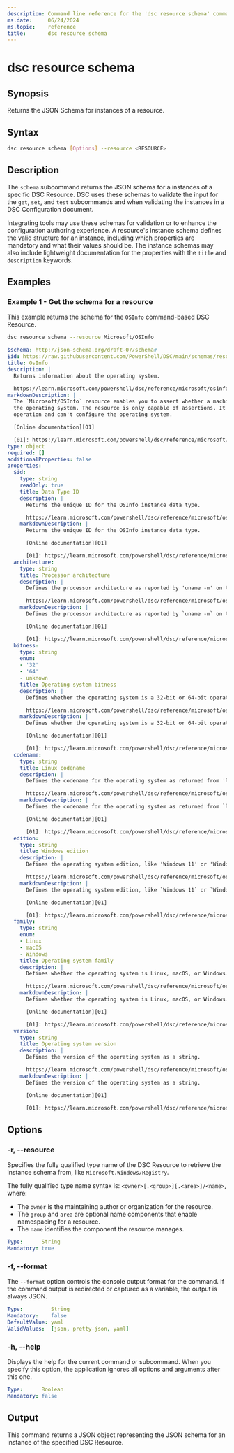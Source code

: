 ```yaml
---
description: Command line reference for the 'dsc resource schema' command
ms.date:     06/24/2024
ms.topic:    reference
title:       dsc resource schema
---
```


# dsc resource schema

## Synopsis

Returns the JSON Schema for instances of a resource.

## Syntax

```sh
dsc resource schema [Options] --resource <RESOURCE>
```

## Description

The `schema` subcommand returns the JSON schema for a instances of a specific DSC Resource. DSC
uses these schemas to validate the input for the `get`, `set`, and `test` subcommands and when
validating the instances in a DSC Configuration document.

Integrating tools may use these schemas for validation or to enhance the configuration authoring
experience. A resource's instance schema defines the valid structure for an instance, including
which properties are mandatory and what their values should be. The instance schemas may also
include lightweight documentation for the properties with the `title` and `description` keywords.

## Examples

### Example 1 - Get the schema for a resource

This example returns the schema for the `OSInfo` command-based DSC Resource.

```sh
dsc resource schema --resource Microsoft/OSInfo
```

```yaml
$schema: http://json-schema.org/draft-07/schema#
$id: https://raw.githubusercontent.com/PowerShell/DSC/main/schemas/resources/Microsoft/OSInfo/v0.1.0/schema.json
title: OsInfo
description: |
  Returns information about the operating system.

  https://learn.microsoft.com/powershell/dsc/reference/microsoft/osinfo/resource
markdownDescription: |
  The `Microsoft/OSInfo` resource enables you to assert whether a machine meets criteria related to
  the operating system. The resource is only capable of assertions. It doesn't implement the set
  operation and can't configure the operating system.

  [Online documentation][01]

  [01]: https://learn.microsoft.com/powershell/dsc/reference/microsoft/osinfo/resource
type: object
required: []
additionalProperties: false
properties:
  $id:
    type: string
    readOnly: true
    title: Data Type ID
    description: |
      Returns the unique ID for the OSInfo instance data type.

      https://learn.microsoft.com/powershell/dsc/reference/microsoft/osinfo/resource#id
    markdownDescription: |
      Returns the unique ID for the OSInfo instance data type.

      [Online documentation][01]

      [01]: https://learn.microsoft.com/powershell/dsc/reference/microsoft/osinfo/resource#id
  architecture:
    type: string
    title: Processor architecture
    description: |
      Defines the processor architecture as reported by 'uname -m' on the operating system.

      https://learn.microsoft.com/powershell/dsc/reference/microsoft/osinfo/resource#architecture
    markdownDescription: |
      Defines the processor architecture as reported by `uname -m` on the operating system.

      [Online documentation][01]

      [01]: https://learn.microsoft.com/powershell/dsc/reference/microsoft/osinfo/resource#architecture
  bitness:
    type: string
    enum:
    - '32'
    - '64'
    - unknown
    title: Operating system bitness
    description: |
      Defines whether the operating system is a 32-bit or 64-bit operating system.

      https://learn.microsoft.com/powershell/dsc/reference/microsoft/osinfo/resource#bitness
    markdownDescription: |
      Defines whether the operating system is a 32-bit or 64-bit operating system.

      [Online documentation][01]

      [01]: https://learn.microsoft.com/powershell/dsc/reference/microsoft/osinfo/resource#bitness
  codename:
    type: string
    title: Linux codename
    description: |
      Defines the codename for the operating system as returned from 'lsb_release --codename'.

      https://learn.microsoft.com/powershell/dsc/reference/microsoft/osinfo/resource#codename
    markdownDescription: |
      Defines the codename for the operating system as returned from `lsb_release --codename`.

      [Online documentation][01]

      [01]: https://learn.microsoft.com/powershell/dsc/reference/microsoft/osinfo/resource#codename
  edition:
    type: string
    title: Windows edition
    description: |
      Defines the operating system edition, like 'Windows 11' or 'Windows Server 2016'.

      https://learn.microsoft.com/powershell/dsc/reference/microsoft/osinfo/resource#edition
    markdownDescription: |
      Defines the operating system edition, like `Windows 11` or `Windows Server 2016`.

      [Online documentation][01]

      [01]: https://learn.microsoft.com/powershell/dsc/reference/microsoft/osinfo/resource#edition
  family:
    type: string
    enum:
    - Linux
    - macOS
    - Windows
    title: Operating system family
    description: |
      Defines whether the operating system is Linux, macOS, or Windows.

      https://learn.microsoft.com/powershell/dsc/reference/microsoft/osinfo/resource#family
    markdownDescription: |
      Defines whether the operating system is Linux, macOS, or Windows.

      [Online documentation][01]

      [01]: https://learn.microsoft.com/powershell/dsc/reference/microsoft/osinfo/resource#family
  version:
    type: string
    title: Operating system version
    description: |
      Defines the version of the operating system as a string.

      https://learn.microsoft.com/powershell/dsc/reference/microsoft/osinfo/resource#version
    markdownDescription: |
      Defines the version of the operating system as a string.

      [Online documentation][01]

      [01]: https://learn.microsoft.com/powershell/dsc/reference/microsoft/osinfo/resource#version
```

## Options

### -r, --resource

Specifies the fully qualified type name of the DSC Resource to retrieve the instance schema from,
like `Microsoft.Windows/Registry`.

The fully qualified type name syntax is: `<owner>[.<group>][.<area>]/<name>`, where:

- The `owner` is the maintaining author or organization for the resource.
- The `group` and `area` are optional name components that enable namespacing for a resource.
- The `name` identifies the component the resource manages.

```yaml
Type:      String
Mandatory: true
```

### -f, --format

The `--format` option controls the console output format for the command. If the command output is
redirected or captured as a variable, the output is always JSON.

```yaml
Type:         String
Mandatory:    false
DefaultValue: yaml
ValidValues:  [json, pretty-json, yaml]
```

### -h, --help

Displays the help for the current command or subcommand. When you specify this option, the
application ignores all options and arguments after this one.

```yaml
Type:      Boolean
Mandatory: false
```

## Output

This command returns a JSON object representing the JSON schema for an instance of the specified
DSC Resource.
